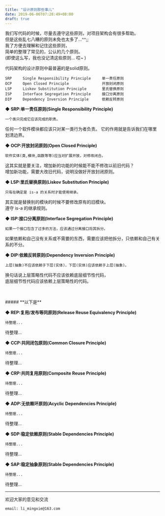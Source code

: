 ```yaml
---
title: "设计原则那些事儿"
date: 2019-06-06T07:28:49+08:00
draft: true
---
```


我们写代码的时候，尽量去遵守这些原则，对项目架构会有很多帮助。  
但是这些乱七八糟的原则未免也太多了...^^;;  
我了方便去理解和记住这些原则，  
简单的整理了常见的，公认的几个原则。  
(即使这么写，我也没记清这些原则... 哎~ )  

代码架构的设计原则中最普遍的是solid原则。  

```
SRP	    Single Responsibility Principle	    单一责任原则
OCP	    Open Closed Principle	            开放封闭原则
LSP	    Liskov Substitution Principle	    里氏替换原则
ISP	    Interface Segregation Principle	    接口分离原则
DIP	    Dependency Inversion Principle	    依赖反转原则
```


**◆ SRP:单一责任原则(Single Responsibility Principle)**  
```
一个类只完成它应该完成的职责。
```
任何一个软件模块都应该只对某一类行为者负责。
它的作用就是告诉我们在哪里划清边界。

**◆ OCP:开放封闭原则(Open Closed Principle)**  
```
软件实体(类,模块,函数等等)应当对扩展开放，对修改闭合。
```  
这其实就是要关注，增加新的功能的时候能不能不修改以前旧代码？  
增加新功能，需要大改旧代码，说明没做好开放封闭原则。

**◆ LSP:里氏替换原则(Liskov Substitution Principle)**  
```
只有在确定是 is-a 的关系时才能使用继承。
```  
其实就是替换别的模块的时候不要修改原有的旧模块。  
遵守 is-a 的继承规则。

**◆ ISP:接口分离原则(Interface Segregation Principle)**  
```
如果一个接口包含了过多的方法，应该通过分离接口将其拆分。
```  
如果依赖和自己没有关系或不需要的东西，需要应该把他拆分，只依赖和自己有关系的不分。

**◆ DIP:依赖反转原则(Dependency Inversion Principle)**  
```
上层(抽象)不应该依赖于下层(实体)，下层(实体)应该依赖于上层(抽象)。
```  
换句话说上层策略性代码不应该依赖底层细节性代码，  
底层细节性代码应该依赖上层策略性的代码。

<br />
<br />
##### **以下是**

**◆ REP:复用/发布等同原则(Release Reuse Equivalency Principle)**  
```
待整理...
```  
待整理...

**◆ CCP:共同闭包原则(Common Closure Principle)**  
```
待整理...
```  
待整理...

**◆ CRP:共同复用原则(Composite Reuse Principle)**  
```
待整理...
```  
待整理...

**◆ ADP:无依赖环原则(Acyclic Dependencies Principle)**  
```
待整理...
```  
待整理...

**◆ SDP:稳定依赖原则(Stable Dependencies Principle)**  
```
待整理...
```  
待整理...

**◆ SAP:稳定抽象原则(Stable Dependencies Principle)**  
```
待整理...
```  
待整理...

----------------------------------------------
欢迎大家的意见和交流

`email: li_mingxie@163.com`